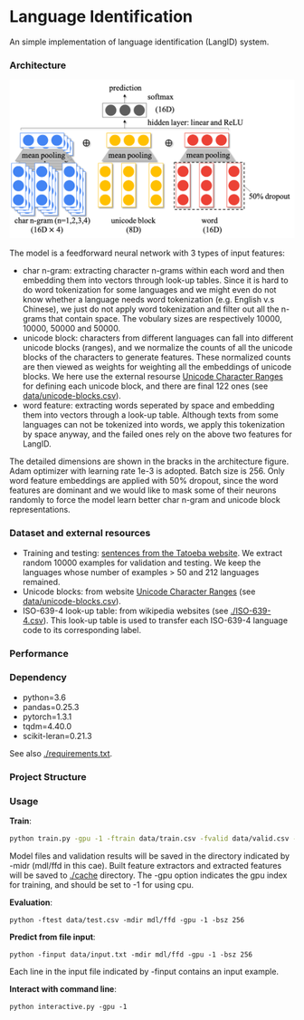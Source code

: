 # Language Identification

An simple implementation of language identification (LangID) system.

### Architecture

![architecture](./architecture.png)

The model is a feedforward neural network with 3 types of input features:

- char n-gram: extracting character n-grams within each word and then embedding them into vectors through look-up tables. Since it is hard to do word tokenization for some languages and we might even do not know whether a language needs word tokenization (e.g. English v.s Chinese), we just do not apply word tokenization and filter out all the n-grams that contain space. The vobulary sizes are respectively 10000, 10000, 50000 and 50000.
- unicode block: characters from different languages can fall into different unicode blocks (ranges), and we normalize the counts of all the unicode blocks of the characters to generate features. These normalized counts are then viewed as weights for weighting all the embeddings of unicode blocks. We here use the  external resourse [Unicode Character Ranges](https://www.ling.upenn.edu/courses/Spring_2003/ling538/UnicodeRanges.html) for defining each unicode block, and there are final 122 ones (see [data/unicode-blocks.csv](data/unicode-blocks.csv)).
- word feature: extracting words seperated by space and embedding them into vectors through a look-up table. Although texts from some languages can not be tokenized into words, we apply this tokenization by space anyway, and the failed ones rely on the above two features for LangID.

The detailed dimensions are shown in the bracks in the architecture figure. Adam optimizer with learning rate 1e-3 is adopted. Batch size is 256. Only word feature embeddings are applied with 50% dropout, since the word features are dominant and we would like to mask some of their neurons randomly to force the model learn better char n-gram and unicode block representations.

### Dataset and external resources

- Training and testing: [sentences from the Tatoeba website](http://downloads.tatoeba.org/exports/sentences.tar.bz2). We extract random 10000 examples for validation and testing. We keep the languages whose number of examples > 50 and 212 languages remained.
- Unicode blocks: from website [Unicode Character Ranges](https://www.ling.upenn.edu/courses/Spring_2003/ling538/UnicodeRanges.html) (see [data/unicode-blocks.csv](data/unicode-blocks.csv)).
- ISO-639-4 look-up table: from wikipedia websites (see [./ISO-639-4.csv](./ISO-639-4.csv)). This look-up table is used to transfer each ISO-639-4 language code to its corresponding label.

### Performance



### Dependency

- python=3.6
- pandas=0.25.3
- pytorch=1.3.1
- tqdm=4.40.0
- scikit-leran=0.21.3

See also [./requirements.txt](./requirements.txt).

### Project Structure

### Usage

**Train**: 

```bash
python train.py -gpu -1 -ftrain data/train.csv -fvalid data/valid.csv -ftest data/test.csv -mdir mdl/ffd -nepoches 4
```

Model files and validation results will be saved in the directory indicated by -midr (mdl/ffd in this cae). Built feature extractors and extracted features will be saved to [./cache](./cache) directory.  The -gpu option indicates the gpu index for training, and should be set to -1 for using cpu. 

**Evaluation**:

```shell
python -ftest data/test.csv -mdir mdl/ffd -gpu -1 -bsz 256
```

**Predict from file input**:

```shell
python -finput data/input.txt -mdir mdl/ffd -gpu -1 -bsz 256
```

Each line in the input file indicated by -finput contains an input example.

**Interact with command line**:

```shell
python interactive.py -gpu -1
```











